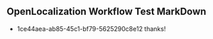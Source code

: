 ## OpenLocalization Workflow Test MarkDown
* 1ce44aea-ab85-45c1-bf79-5625290c8e12 thanks!

<!--HONumber=Jul16_HO5-->


